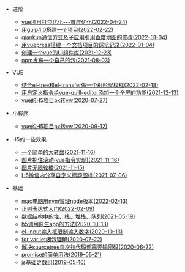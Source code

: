 * 进阶
    * [vue项目打包优化---首屏优化(2022-04-24)](/high_vuepack)
    * [用gulp4.0搭建一个项目(2022-02-22)](/high_gulp)
    * [qiankun通信方式及子应用引用百度地图的修改(2022-01-04)](/high_qiankun)
    * [用vuepress搭建一个文档项目的踩坑记录(2022-01-04)](/high_vuepress)
    * [创建一个vue的UI组件库(2021-12-23)](/high_vueui)
    * [npm发布一个自己的包(2021-08-03)](/high_npmpackage)
    
* VUE
    * [结合el-tree和el-transfer做一个树形穿梭框(2022-02-18)](/vue_eltransfer)
    * [用自定义指令给vue-quill-editor添加一个全屏的功能(2021-12-13)](/vue_vuequilleditor)
    * [vue的H5项目px转vw(2020-07-27)](/vue_px2vw)

* 小程序
    * [vue的H5项目px转vw(2020-09-12)](/mini_getphone)

* H5的一些效果
    * [一个简单的大转盘(2021-11-16)](/h5_turntable)
    * [图片拖住滚动(vue指令实现)(2021-11-16)](/h5_imgdrag)
    * [图片无限轮播(2021-11-15)](/h5_imginfinite)
    * [H5微信内分享自定义标题图标(2021-07-06)](/h5_wxshare)

* 基础
    * [mac电脑用nvm管理node版本(2022-02-13)](/base_macnvm)
    * [正则表达式入门(2022-02-09)](/base_regular)
    * [数据结构中的堆、栈、堆栈、队列(2021-05-19)](/base_stack)
    * [h5调用原生app的方法(2020-10-13)](/base_h52app)
    * [el-input输入框限制输入数字(2020-10-13)](/base_elinputnum)
    * [for var let闭包理解(2020-07-22)](/base_forletvar)
    * [解决sourcetree每次拉代码都需要输密码(2020-06-22)](/base_sourcetreepassword)
    * [promise的简单用法(2019-05-21)](/base_promise)
    * [js基础之数组(2019-05-16)](/base_array)
